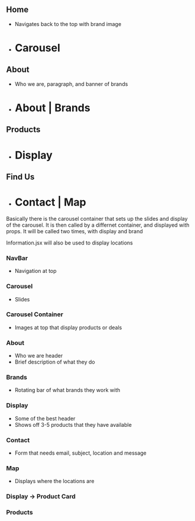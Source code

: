 ## Home

- Navigates back to the top with brand image
- # Carousel

## About

- Who we are, paragraph, and banner of brands
- # About | Brands

## Products

- # Display

## Find Us

- # Contact | Map

Basically there is the carousel container that sets up the slides and display of the carousel.
It is then called by a differnet container, and displayed with props.
It will be called two times, with display and brand

Information.jsx will also be used to display locations

### NavBar

- Navigation at top

### Carousel

- Slides

### Carousel Container

- Images at top that display products or deals

### About

- Who we are header
- Brief description of what they do

### Brands

- Rotating bar of what brands they work with

### Display

- Some of the best header
- Shows off 3-5 products that they have available

### Contact

- Form that needs email, subject, location and message

### Map

- Displays where the locations are

### Display -> Product Card

### Products
